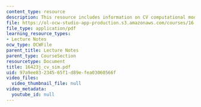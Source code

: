 ```yaml
---
content_type: resource
description: This resource includes information on CV computational model.
file: https://ol-ocw-studio-app-production.s3.amazonaws.com/courses/16-423j-aerospace-biomedical-and-life-support-engineering-spring-2006/97a9ee83234565f1d89efea03060566f_16423j_cv_sim.pdf
file_type: application/pdf
learning_resource_types:
- Lecture Notes
ocw_type: OCWFile
parent_title: Lecture Notes
parent_type: CourseSection
resourcetype: Document
title: 16423j_cv_sim.pdf
uid: 97a9ee83-2345-65f1-d89e-fea03060566f
video_files:
  video_thumbnail_file: null
video_metadata:
  youtube_id: null
---
```

